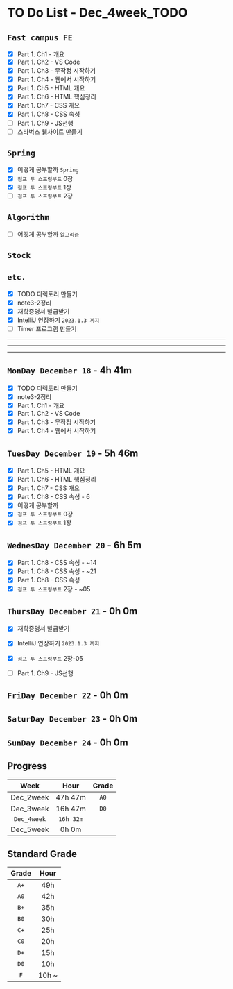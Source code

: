 # TO Do List - Dec_4week_TODO

## `Fast campus FE` 
- [x] Part 1. Ch1 - 개요
- [x] Part 1. Ch2 - VS Code
- [x] Part 1. Ch3 - 무작정 시작하기
- [x] Part 1. Ch4 - 웹에서 시작하기
- [x] Part 1. Ch5 - HTML 개요
- [x] Part 1. Ch6 - HTML 핵심정리
- [x] Part 1. Ch7 - CSS 개요
- [x] Part 1. Ch8 - CSS 속성
- [ ] Part 1. Ch9 - JS선행
- [ ] 스타벅스 웹사이트 만들기

## `Spring`
- [x] 어떻게 공부할까 `Spring`
- [x] `점프 투 스프링부트` 0장
- [x] `점프 투 스프링부트` 1장
- [ ] `점프 투 스프링부트` 2장

## `Algorithm`
- [ ] 어떻게 공부할까 `알고리즘`

## `Stock`


## `etc.`
- [x] TODO 디렉토리 만들기
- [x] note3-2정리
- [x] 재학증명서 발급받기
- [x] IntelliJ 연장하기 `2023.1.3 까지`
- [ ] Timer 프로그램 만들기

---
---
---

## `MonDay December 18` - 4h 41m
- [x] TODO 디렉토리 만들기
- [x] note3-2정리
- [x] Part 1. Ch1 - 개요
- [x] Part 1. Ch2 - VS Code
- [x] Part 1. Ch3 - 무작정 시작하기
- [x] Part 1. Ch4 - 웹에서 시작하기

## `TuesDay December 19` - 5h 46m
- [x] Part 1. Ch5 - HTML 개요
- [x] Part 1. Ch6 - HTML 핵심정리
- [x] Part 1. Ch7 - CSS 개요
- [x] Part 1. Ch8 - CSS 속성 - 6
- [x] 어떻게 공부할까
- [x] `점프 투 스프링부트` 0장
- [x] `점프 투 스프링부트` 1장

## `WednesDay December 20` - 6h 5m
- [x] Part 1. Ch8 - CSS 속성 - ~14
- [x] Part 1. Ch8 - CSS 속성 - ~21
- [x] Part 1. Ch8 - CSS 속성
- [x] `점프 투 스프링부트` 2장 - ~05

## `ThursDay December 21` - 0h 0m
- [x] 재학증명서 발급받기
- [x] IntelliJ 연장하기 `2023.1.3 까지`
- [x] `점프 투 스프링부트` 2장-05
- [ ] Part 1. Ch9 - JS선행


## `FriDay December 22` - 0h 0m


## `SaturDay December 23` - 0h 0m


## `SunDay December 24` - 0h 0m


## Progress
| Week | Hour | Grade |
|:---:|:---:|:---:|
|Dec_2week|47h 47m|`A0`|
|Dec_3week|16h 47m|`D0`|
|`Dec_4week`|`16h 32m`||
|Dec_5week|0h 0m||


## Standard Grade

| Grade | Hour |
|:---:|:---:|
|`A+`|49h|
|`A0`|42h|
|`B+`|35h|
|`B0`|30h|
|`C+`|25h|
|`C0`|20h|
|`D+`|15h|
|`D0`|10h|
|`F`|10h ~|


